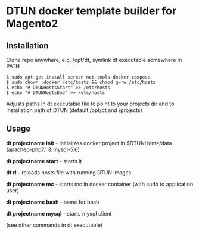 # DTUN docker template builder for Magento2

## Installation
Clone repo anywhere, e.g. /opt/dt, symlink dt executable somewhere in PATH
```
$ sudo apt-get install screen net-tools docker-compose
$ sudo chown :docker /etc/hosts && chmod g=rw /etc/hosts
$ echo "# DTUNHostsStart" >> /etc/hosts
$ echo "# DTUNHostsEnd" >> /etc/hosts
```
Adjusts paths in dt executable file to point to your projects dir and to installation path of DTUN
(default /opt/dt and /projects)

## Usage

**dt projectname init** - initializes docker project in $DTUNHome/data (apachep-php7.1 & mysql-5.6)

**dt projectname start** - starts it

**dt rl** - reloads hosts file with running DTUN images

**dt projectname mc** - starts mc in docker container (with sudo to application user)

**dt projectname bash** - same for bash

**dt projectname mysql** - starts mysql client

(see other commands in dt executable)
